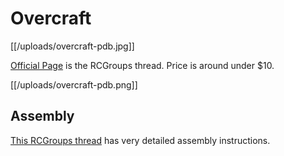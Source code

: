 # Overcraft

[[/uploads/overcraft-pdb.jpg]]

[Official Page](http://www.rcgroups.com/forums/showthread.php?t=2260906) is the RCGroups thread. Price is around under $10.

[[/uploads/overcraft-pdb.png]]

## Assembly

[This RCGroups thread](http://www.rcgroups.com/forums/showpost.php?p=30805173&postcount=723) has very detailed assembly instructions.